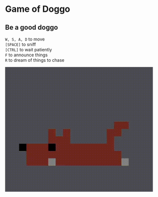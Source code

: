 # Game of Doggo

## Be a good doggo
`W, S, A, D` to move  
`[SPACE]` to sniff  
`[CTRL]` to wait patiently  
`F` to announce things  
`R` to dream of things to chase

![doggo](doc/doggo.gif)
